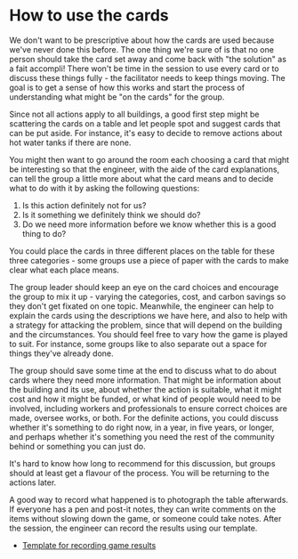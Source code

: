 # How to use the cards

We don't want to be prescriptive about how the cards are used because we've never done this before.  The one thing we're sure of is that no one person should take the card set away and come back with "the solution" as a fait accompli!  There won't be time in the session to use every card or to discuss these things fully - the facilitator needs to keep things moving.  The goal is to get a sense of how this works and start the process of understanding what might be "on the cards" for the group. 

Since not all actions apply to all buildings, a good first step might be scattering the cards on a table and let people spot and suggest cards that can be put aside.  For instance, it's easy to decide to remove actions about hot water tanks if there are none.

You might then want to go around the room each choosing a card that might be interesting so that the engineer, with the aide of the card explanations, can tell the group a little more about what the card means and to decide what to do with it by asking the following questions:  

1. Is this action definitely not for us?
2. Is it something we definitely think we should do? 
3. Do we need more information before we know whether this is a good thing to do?

You could place the cards in three different places on the table for these three categories - some groups use a piece of paper with the cards to make clear what each place means.

The group leader should keep an eye on the card choices and encourage the group to mix it up - varying the categories, cost, and carbon savings so they don't get fixated on one topic. Meanwhile, the engineer can help to explain the cards using the descriptions we have here, and also to help with a strategy for attacking the problem, since that will depend on the building and the circumstances.  You should feel free to vary how the game is played to suit.  For instance, some groups like to also separate out a space for things they've already done.    

The group should save some time at the end to discuss what to do about cards where they need more information.  That might be information about the building and its use, about whether the action is suitable, what it might cost and how it might be funded, or what kind of people would need to be involved, including workers and professionals to ensure correct choices are made, oversee  works, or both.  For the definite actions, you could discuss whether it's something to do right now, in a year, in five years, or longer, and perhaps whether it's something you need the rest of the community behind or something you can just do. 

It's hard to know how long to recommend for this discussion, but groups should at least get a flavour of the process.  You will be returning to the actions later.

A good way to record what happened is to photograph the table afterwards.  If everyone has a pen and post-it notes, they can write comments on the items without slowing down the game, or someone could take notes.  After the session, the engineer can record the results using our template.

- [Template for recording game results](https://docs.google.com/spreadsheets/d/1qiwoNowiUvHmJD5xaN5aZFjLV2M7T4vu/)


